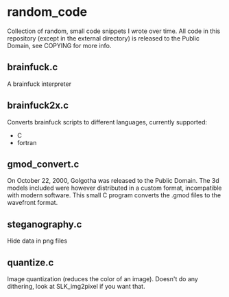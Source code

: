 # random_code

Collection of random, small code snippets I wrote over time. All code in this repository (except in the external directory) is released to the Public Domain, see COPYING for more info.

## brainfuck.c

A brainfuck interpreter

## brainfuck2x.c

Converts brainfuck scripts to different languages, currently supported: 

* C
* fortran

## gmod_convert.c

On October 22, 2000, Golgotha was released to the Public Domain. The 3d models included were however distributed in a custom format, incompatible with modern software. This small C program converts the .gmod files to the wavefront format.

## steganography.c

Hide data in png files

## quantize.c

Image quantization (reduces the color of an image). Doesn't do any dithering, look at SLK_img2pixel if you want that.
